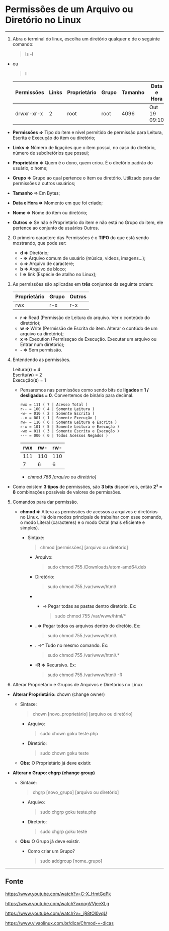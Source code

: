 
Permissões de um Arquivo ou Diretório no Linux
===============================================

--------------------

1. Abra o terminal do linux, escolha um diretório qualquer e de o seguinte comando:
	
	>  ls -l
	
- ou

	> ll

	Permissões | Links  | Proprietário | Grupo | Tamanho | Data e Hora   | Nome
	--------------|--------|----------------|--------|------------|------------------|-----------
	drwxr-xr-x  | 2 	   | root 		     | root     | 4096       | Out 19 09:10  | composer/


- **Permissões =>** Tipo do ítem e nível permitido de permissão para Leitura, Escrita e Execução do ítem ou diretório;
- **Links =>** Número de ligações que o ítem possui, no caso do diretório, número de subdiretórios que possui;
- **Proprietário =>** Quem é o dono, quem criou. É o diretório padrão do usuário, o home;
- **Grupo =>** Grupo ao qual pertence o ítem ou diretório. Utilizado para dar permissões à outros usuários;
- **Tamanho =>**	Em Bytes;
- **Data e Hora =>** Momento em que foi criado;
- **Nome =>** Nome do ítem ou diretório;
- **Outros =>** Se não é Proprietário do item e não está no Grupo do item, ele pertence ao conjunto de usuários Outros.

2. O primeiro caractere das Permissões é o **TIPO** do que está sendo mostrando, que pode ser:

	- **d =>** Diretório;
	- **- =>** Arquivo comum de usuário (música, videos, imagens...);
	- **c =>** Arquivo de caractere;
	- **b =>** Arquivo de bloco;
	- **l =>** link (Espécie de atalho no Linux);

3. As permissões são aplicadas em **três** conjuntos da seguinte ordem:

	Proprietário | Grupo | Outros
	-------------- |---------|------------
	rwx			    | r-x	     | r-x

	- **r =>** Read (Permissão de Leitura do arquivo. Ver o conteúdo do diretório);
	- **w =>** Write (Permissão de Escrita do ítem. Alterar o contúdo de um arquivo ou diretório);
	- **x =>** Execution (Permissçao de Execução. Executar um arquivo ou Entrar num diretório);
	- **- =>** Sem permissão.

4. Entendendo as permissões.

	Leitura(**r**) =  4 </br>
	Escrita(**w**) =  2 </br>
	Execução(**x**) = 1

	- Pensaremos nas permissões como sendo bits de **ligados = 1 / desligados = 0**. Convertemos de binário para decimal.

		`rwx = 111 ( 7 | Acesso Total )` </br>
		`r-- = 100 ( 4 | Somente Leitura )` </br>
		`-w- = 010 ( 2 | Somente Escrita )` </br>
		`--x = 001 ( 1 | Somente Execução )` </br>
		`rw- = 110 ( 6 | Somente Leitura e Escrita )` </br>
		`r-x = 101 ( 5 | Somente Leitura e Execução )` </br>
		`-wx = 011 ( 3 | Somente Escrita e Execução )` </br>
		`--- = 000 ( 0 | Todos Acessos Negados )`

		rwx | rw- |  rw-
		-----|------|------
		111 | 110 | 110
		 7    |  6    |   6	
		 - *chmod 766 [arquivo ou diretório]*

- Como existem **3 tipos** de permissões, são **3 bits** disponíveis, então **2³ = 8** combinações possíveis de valores de permissões.

5. Comandos para dar permissão.

	- **chmod =>** Altera as permissões de acessos a arquivos e diretórios no Linux. Há dois modos principais de trabalhar com esse comando, o modo Literal (caracteres) e o modo Octal (mais eficiente e simples).

		- Sintaxe:
	
			> chmod [permissões] [arquivo ou diretório]
	
			- Arquivo: 
		
				> sudo chmod 755 /Downloads/atom-amd64.deb
	
			- Diretório: 
		
				> sudo chmod 755 /var/www/html/
	
			- * => Pegar todas as pastas dentro diretório. 
				Ex:
				
				> sudo chmod 755 /var/www/html/*
	
			- **. =>** Pegar todos os arquivos dentro do diretóio. 
				Ex:
				
				> sudo chmod 755 /var/www/html/.
	
			- **.* =>** Tudo no mesmo comando. 
				Ex:
				
				> sudo chmod 755 /var/www/html/.*
	
			- **-R =>** Recursivo. 
				Ex:
				
				> sudo chmod 755 /var/www/html/ -R

6. Alterar Proprietário e Grupos de Arquivos e Diretórios no Linux

- **Alterar Proprietário:** chown (change owner)
	
	- Sintaxe:

		> chown [novo_proprietário] [arquivo ou diretório]

		- Arquivo: 
		
			> sudo chown goku teste.php

		- Diretório: 
		
			> sudo chown goku teste

	- **Obs:** O Proprietário já deve existir.

- **Alterar o Grupo: chgrp (change group)**
	
	- Sintaxe:
	
		> chgrp [novo_grupo] [arquivo ou diretório]

		- Arquivo: 
		
			> sudo chgrp goku teste.php

		- Diretório: 
		
			> sudo chgrp goku teste

	- **Obs:** O Grupo já deve existir. 
	  - Como criar um Grupo?

		  > sudo addgroup [nome_grupo]

--------------------

## Fonte

https://www.youtube.com/watch?v=C-X_HmtGqPk

https://www.youtube.com/watch?v=nogVVjeeXLg

https://www.youtube.com/watch?v=_jR8tOl0yqU

https://www.vivaolinux.com.br/dica/Chmod-+-dicas
